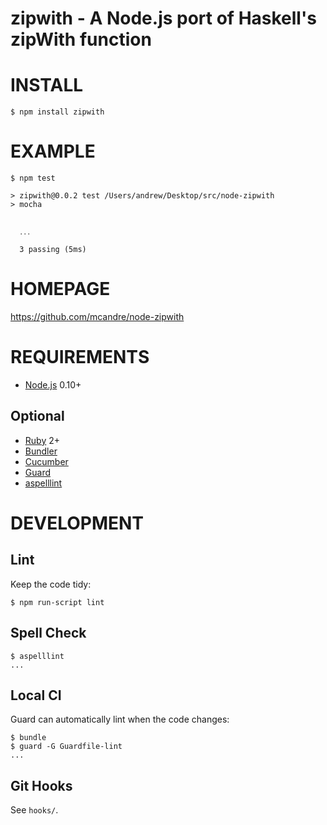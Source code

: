 # zipwith - A Node.js port of Haskell's zipWith function

# INSTALL

    $ npm install zipwith

# EXAMPLE

    $ npm test

    > zipwith@0.0.2 test /Users/andrew/Desktop/src/node-zipwith
    > mocha


      ․․․

      3 passing (5ms)

# HOMEPAGE

https://github.com/mcandre/node-zipwith

# REQUIREMENTS

* [Node.js](http://nodejs.org/) 0.10+

## Optional

* [Ruby](https://www.ruby-lang.org/) 2+
* [Bundler](http://bundler.io/)
* [Cucumber](http://cukes.info/)
* [Guard](http://guardgem.org/)
* [aspelllint](https://github.com/mcandre/aspelllint)

# DEVELOPMENT

## Lint

Keep the code tidy:

    $ npm run-script lint

## Spell Check

    $ aspelllint
    ...

## Local CI

Guard can automatically lint when the code changes:

    $ bundle
    $ guard -G Guardfile-lint
    ...

## Git Hooks

See `hooks/`.
